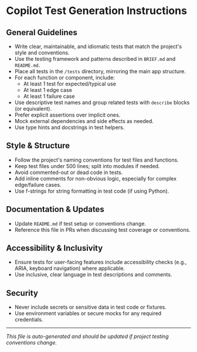 # Copilot Test Generation Instructions

## General Guidelines

- Write clear, maintainable, and idiomatic tests that match the project's style and conventions.
- Use the testing framework and patterns described in `BRIEF.md` and `README.md`.
- Place all tests in the `/tests` directory, mirroring the main app structure.
- For each function or component, include:
  - At least 1 test for expected/typical use
  - At least 1 edge case
  - At least 1 failure case
- Use descriptive test names and group related tests with `describe` blocks (or equivalent).
- Prefer explicit assertions over implicit ones.
- Mock external dependencies and side effects as needed.
- Use type hints and docstrings in test helpers.

## Style & Structure

- Follow the project's naming conventions for test files and functions.
- Keep test files under 500 lines; split into modules if needed.
- Avoid commented-out or dead code in tests.
- Add inline comments for non-obvious logic, especially for complex edge/failure cases.
- Use f-strings for string formatting in test code (if using Python).

## Documentation & Updates

- Update `README.md` if test setup or conventions change.
- Reference this file in PRs when discussing test coverage or conventions.

## Accessibility & Inclusivity

- Ensure tests for user-facing features include accessibility checks (e.g., ARIA, keyboard navigation) where applicable.
- Use inclusive, clear language in test descriptions and comments.

## Security

- Never include secrets or sensitive data in test code or fixtures.
- Use environment variables or secure mocks for any required credentials.

---

_This file is auto-generated and should be updated if project testing conventions change._
